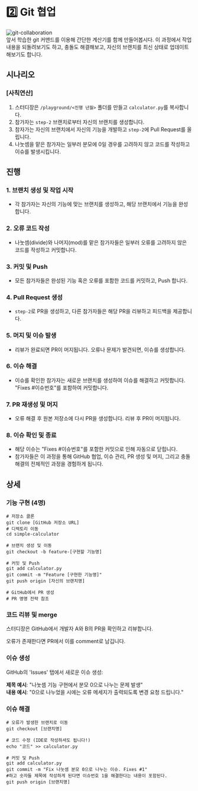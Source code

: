 # 2️⃣️ Git 협업

![git-collaboration](https://media.licdn.com/dms/image/C4E0DAQGYq7DdDvIr6g/learning-public-crop_288_512/0/1568669538450?e=2147483647&v=beta&t=jbk5EPqUfoeQQbGBYFVVpO6_iW_0ZMskzP2qIx4MtnQ)  
앞서 학습한 git 커맨드를 이용해 간단한 계산기를 함께 만들어봅시다. 이 과정에서 작업내용을 되돌려보기도 하고, 충돌도 해결해보고, 자신의 브랜치를 최신 상태로 업데이트해보기도 합니다.

## 시나리오

### [사칙연산]

1. 스터디장은 `/playground/<진행 년월>` 폴더를 만들고 `calculator.py`를 복사합니다.
2. 참가자는 `step-2` 브랜치로부터 자신의 브랜치를 생성합니다.
3. 참자가는 자신의 브랜치에서 자신의 기능을 개발하고 `step-2`에 Pull Request를 올립니다.
4. 나눗셈을 맡은 참가자는 일부러 분모에 0일 경우를 고려하지 않고 코드를 작성하고 이슈를 발생시킵니다.

## 진행

### 1. 브랜치 생성 및 작업 시작

- 각 참가자는 자신의 기능에 맞는 브랜치를 생성하고, 해당 브랜치에서 기능을 완성합니다.

### 2. 오류 코드 작성

- 나눗셈(divide)와 나머지(mod)를 맡은 참가자들은 일부러 오류를 고려하지 않은 코드를 작성하고 커밋합니다.

### 3. 커밋 및 Push

- 모든 참가자들은 완성된 기능 혹은 오류를 포함한 코드를 커밋하고, Push 합니다.

### 4. Pull Request 생성

- `step-2`로 PR을 생성하고, 다른 참가자들은 해당 PR을 리뷰하고 피드백을 제공합니다.

### 5. 머지 및 이슈 발생

- 리뷰가 완료되면 PR이 머지됩니다. 오류나 문제가 발견되면, 이슈를 생성합니다.

### 6. 이슈 해결

- 이슈를 확인한 참가자는 새로운 브랜치를 생성하여 이슈를 해결하고 커밋합니다. "Fixes #이슈번호"를 포함하여 커밋합니다.

### 7. PR 재생성 및 머지

- 오류 해결 후 원본 저장소에 다시 PR을 생성합니다. 리뷰 후 PR이 머지됩니다.

### 8. 이슈 확인 및 종료

- 해당 이슈는 "Fixes #이슈번호"를 포함한 커밋으로 인해 자동으로 닫힙니다.
- 참가자들은 이 과정을 통해 GitHub 협업, 이슈 관리, PR 생성 및 머지, 그리고 충돌 해결의 전체적인 과정을 경험하게 됩니다.

## 상세

### 기능 구현 (4명)
```
# 저장소 클론
git clone [GitHub 저장소 URL]
# 디렉토리 이동
cd simple-calculator

# 브랜치 생성 및 이동
git checkout -b feature-[구현할 기능명]

# 커밋 및 Push
git add calculator.py
git commit -m "Feature [구현한 기능명]"
git push origin [자신의 브랜치명]

# GitHub에서 PR 생성
# PR 명명 전략 참조
```

### 코드 리뷰 및 merge

스터디장은 GitHub에서 개발자 A와 B의 PR을 확인하고 리뷰합니다.

오류가 존재한다면 PR에서 이를 comment로 남깁니다.

### 이슈 생성

GitHub의 'Issues' 탭에서 새로운 이슈 생성:

**제목 예시**: "나눗셈 기능 구현에서 분모 0으로 나누는 문제 발생"  
**내용 예시**: "0으로 나누었을 시에는 오류 메세지가 출력되도록 변경 요청 드립니다."

### 이슈 해결

```
# 오류가 발생한 브랜치로 이동
git checkout [브랜치명]

# 코드 수정 (IDE로 작성하셔도 됩니다!)
echo "코드" >> calculator.py

# 커밋 및 Push
git add calculator.py
git commit -m "Fix 나눗셈 분모 0으로 나누는 이슈. Fixes #1"
#하고 숫자들 제목에 작성하게 된다면 이슈번호 1을 해결한다는 내용이 포함된다.
git push origin [브랜치명]
```
